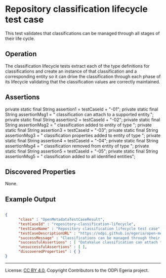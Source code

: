 <!-- SPDX-License-Identifier: CC-BY-4.0 -->
<!-- Copyright Contributors to the ODPi Egeria project. -->

# Repository classification lifecycle test case

This test validates that classifications can be managed through all stages of their life cycle.

## Operation

The classification lifecycle tests extract each of the type definitions for classifications and create an instance of
that classification and a corresponding entity so it can
drive the classification through each phase of its lifecycle validating that the classification values are correctly maintained.

## Assertions

private static final String assertion1     = testCaseId + "-01";
    private static final String assertionMsg1  = " classification can attach to a supported entity.";
    private static final String assertion2     = testCaseId + "-02";
    private static final String assertionMsg2  = " classification added to entity of type ";
    private static final String assertion3     = testCaseId + "-03";
    private static final String assertionMsg3  = " classification properties added to entity of type ";
    private static final String assertion4     = testCaseId + "-04";
    private static final String assertionMsg4  = " classification removed from entity of type ";
    private static final String assertion5     = testCaseId + "-05";
    private static final String assertionMsg5  = " classification added to all identified entities";
    

## Discovered Properties

None.


## Example Output


```json

{
      "class" : "OpenMetadataTestCaseResult",
      "testCaseId" : "repository-classification-lifecycle",
      "testCaseName" : "Repository classification lifecycle test case",
      "testCaseDescriptionURL" : "https://odpi.github.io/egeria/open-metadata-conformance-suite/docs/repository-workbench/repository-classification-lifecycle-test-case.md",
      "successMessage" : "Classifications can be managed through their lifecycle",
      "successfulAssertions" : [ "DataValue classification can attach to a supported entity.", "DataValue classification added to entity of type GlossaryTerm", "DataValue classification removed from entity of type GlossaryTerm", "DataValue classification added to all identified entities" ],
      "unsuccessfulAssertions" : [ ],
      "discoveredProperties" : { }
}

```


----
License: [CC BY 4.0](https://creativecommons.org/licenses/by/4.0/),
Copyright Contributors to the ODPi Egeria project.